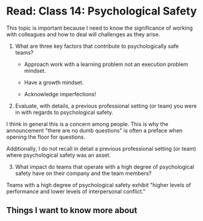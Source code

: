 
# Read: Class 14: Psychological Safety


This topic is important because I need to know the significance of working with colleagues and how to deal will challenges as they arise.

1. What are three key factors that contribute to psychologically safe teams?

    * Approach work with a learning problem not an execution problem mindset. 

    * Have a growth mindset.

    * Acknowledge imperfections!

2. Evaluate, with details, a previous professional setting (or team) you were in with regards to psychological safety.

I think in general this is a concern among people. This is why the announcement "there are no dumb questions" is often a preface when opening the floor for questions.

Additionally, I do not recall in detail a previous professional setting (or team) where psychological safety was an asset.


3. What impact do teams that operate with a high degree of psychological safety have on their company and the team members?

Teams with a high degree of psychological safety exhibit "higher levels of performance and lower levels of interpersonal conflict."

## Things I want to know more about